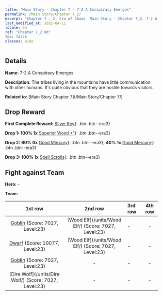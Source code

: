 ```yaml
---
title: "Main Story - Chapter 7 - 7-2 A Conspiracy Emerges"
permalink: /Main Story/Chapter 7_2/
excerpt: "Chapter 7 - 2. Era of Chaos  Main Story - Chapter 7_2. 7-2 A Conspiracy Emerges"
last_modified_at: 2021-04-11
locale: en
ref: "Chapter 7_2.md"
toc: false
classes: wide
---
```


## Details

 **Name:** 7-2 A Conspiracy Emerges

 **Description:** The tribes living in the mountains have little communication with other humans. It's quite obvious that they are hostile towards visitors.

 **Related to:** [Main Story Chapter 7](/Main Story/Chapter 7/)

## Drop Reward

 **First Complete Reward:** [Silver Key](/Items/con_693/){: .btn .btn--era3}

 **Drop 1:** **100% 1x** [Superior Wood +1](/Items/mat_20/){: .btn .btn--era3}

 **Drop 2:** **60% 0x** [Good Mercury](/Items/mat_14/){: .btn .btn--era3}, **40% 1x** [Good Mercury](/Items/mat_14/){: .btn .btn--era3}

 **Drop 3:** **100% 1x** [Spell Scrolls](/Items/con_694/){: .btn .btn--era3}


## Fight against Team
 **Hero:** -

 **Team:**


  | 1st row | 2nd row | 3rd row | 4th row |
  |:----:|:----:|:----|:----:|
  | [Goblin](/units/Goblin/) (Score: 7027, Level:23)  | [Wood Elf](/units/Wood Elf/) (Score: 7027, Level:23)  | - | - |
  | [Dwarf](/units/Dwarf/) (Score: 10077, Level:23)  | [Wood Elf](/units/Wood Elf/) (Score: 7027, Level:23)  | - | - |
  | [Goblin](/units/Goblin/) (Score: 7027, Level:23)  | - | - | - |
  | [Dire Wolf](/units/Dire Wolf/) (Score: 7027, Level:23)  | - | - | - |


